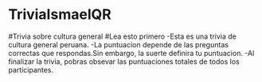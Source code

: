 # TriviaIsmaelQR
#Trivia sobre cultura general
#Lea esto primero
-Esta es una trivia de cultura general peruana.
-La puntuacion depende de las preguntas correctas que respondas.Sin embargo, la suerte definira tu puntuacion.
-Al finalizar la trivia, pobras obsevar las puntuaciones totales de todos los participantes. 
